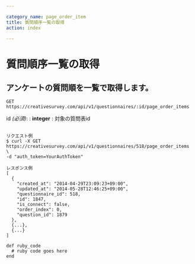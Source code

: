 ```yaml
---

category_name: page_order_item
title: 質問順序一覧の取得
action: index

---
```


# 質問順序一覧の取得

## アンケートの質問順を一覧で取得します。

`GET https://creativesurvey.com/api/v1/questionnaires/:id/page_order_items`

id _(必須)_:
: __integer__
: 対象の質問表id

~~~

リクエスト例
$ curl -X GET https://creativesurvey.com/api/v1/questionnaires/518/page_order_items \
-d "auth_token=YourAuthToken"

レスポンス例
[
  {
    "created_at": "2014-04-29T23:09:23+09:00",
    "updated_at": "2014-05-28T12:46:25+09:00",
    "questionnaire_id": 518,
    "id": 1847,
    "is_connect": false,
    "order_index": 0,
    "question_id": 1879
  },
  {...},
  {...}
]

~~~

~~~
def ruby_code
  # ruby code goes here
end
~~~

